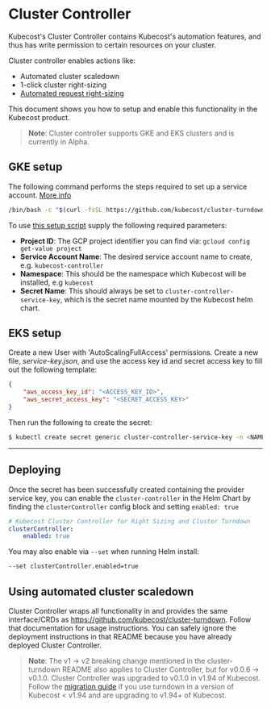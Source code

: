 Cluster Controller
==================

Kubecost's Cluster Controller contains Kubecost's automation features,
and thus has write permission to certain resources on your cluster.

Cluster controller enables actions like:
- Automated cluster scaledown
- 1-click cluster right-sizing
- [Automated request right-sizing](/auto-request-sizing.md)

This document shows you how to setup and enable this functionality in the Kubecost product.

> **Note**: Cluster controller supports GKE and EKS clusters and is currently in Alpha.

## GKE setup

The following command performs the steps required to set up a service account.
[More info](https://github.com/kubecost/cluster-turndown/blob/master/scripts/README.md) 
    
```bash
/bin/bash -c "$(curl -fsSL https://github.com/kubecost/cluster-turndown/releases/latest/download/gke-create-service-key.sh)" -- <Project ID> <Service Account Name> <Namespace> cluster-controller-service-key
```

To use [this setup script](https://github.com/kubecost/cluster-turndown/blob/master/scripts/gke-create-service-key.sh) supply the following required parameters:

* **Project ID**: The GCP project identifier you can find via: `gcloud config get-value project`
* **Service Account Name**: The desired service account name to create, e.g. `kubecost-controller`
* **Namespace**: This should be the namespace which Kubecost will be installed, e.g `kubecost`
* **Secret Name**: This should always be set to `cluster-controller-service-key`, which is the secret name mounted by the Kubecost helm chart.

## EKS setup

Create a new User with 'AutoScalingFullAccess' permissions. Create a new file, *service-key.json*, and use the access key id and secret access key to fill out the following template:

```json
{
    "aws_access_key_id": "<ACCESS_KEY_ID>",
    "aws_secret_access_key": "<SECRET_ACCESS_KEY>"
}
```

Then run the following to create the secret:

```bash
$ kubectl create secret generic cluster-controller-service-key -n <NAMESPACE> --from-file=service-key.json
```

---

## Deploying
Once the secret has been successfully created containing the provider service key, 
you can enable the `cluster-controller` in the Helm Chart by finding the `clusterController` config block and setting `enabled: true`

```yaml
# Kubecost Cluster Controller for Right Sizing and Cluster Turndown
clusterController:
    enabled: true
```

You may also enable via `--set` when running Helm install:

```bash
--set clusterController.enabled=true
```

## Using automated cluster scaledown

Cluster Controller wraps all functionality in and provides the same interface/CRDs as https://github.com/kubecost/cluster-turndown. Follow that documentation for usage instructions. You can safely ignore the deployment instructions in that README because you have already deployed Cluster Controller.

> **Note**: The v1 -> v2 breaking change mentioned in the cluster-turndown README also applies to Cluster Controller, but for v0.0.6 -> v0.1.0. Cluster Controller was upgraded to v0.1.0 in v1.94 of Kubecost. Follow the [migration guide](/v1-94-turndown-schedule-migration-guide.md) if you use turndown in a version of Kubecost < v1.94 and are upgrading to v1.94+ of Kubecost.
